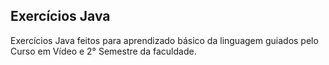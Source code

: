 <h2> Exercícios Java </h2>
<p> Exercícios Java feitos para aprendizado básico da linguagem guiados pelo Curso em Vídeo e 2° Semestre da faculdade.</p>
